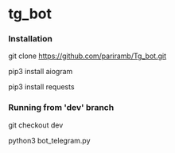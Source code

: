 # tg_bot

### Installation
git clone https://github.com/pariramb/Tg_bot.git

pip3 install aiogram

pip3 install requests

### Running from 'dev' branch
git checkout dev

python3 bot_telegram.py
